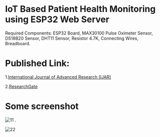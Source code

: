 # IoT Based Patient Health Monitoring using ESP32 Web Server
Required Components: ESP32 Board, MAX30100 Pulse Oximeter Sensor, DS18B20 Sensor, DHT11 Sensor, Resistor 4.7K, Connecting Wires, Breadboard.

# Published Link:

1.[International Journal of Advanced Research (IJAR)](https://www.journalijar.com/article/45406/implementation-of-iot-based-patient-health-monitoring-system-using-esp32-web-server/)

2.[ResearchGate](https://www.researchgate.net/publication/372268729_IMPLEMENTATION_OF_IOT_BASED_PATIENT_HEALTH_MONITORING_SYSTEM_USING_ESP32_WEB_SERVER)


# Some screenshot

![11](https://user-images.githubusercontent.com/93768389/214530345-c9312aa9-4061-48b0-add2-eb9387ea3897.png)
.

![22](https://user-images.githubusercontent.com/93768389/214530392-e2369daa-7658-4afb-8fa3-8a4ae477a331.png)
